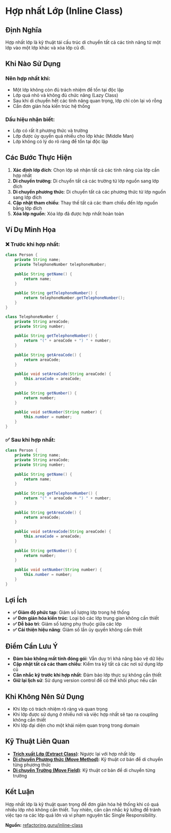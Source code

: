 # **Hợp nhất Lớp (Inline Class)**

## **Định Nghĩa**
Hợp nhất lớp là kỹ thuật tái cấu trúc di chuyển tất cả các tính năng từ một lớp vào một lớp khác và xóa lớp cũ đi.

## **Khi Nào Sử Dụng**

### **Nên hợp nhất khi:**
- Một lớp không còn đủ trách nhiệm để tồn tại độc lập
- Lớp quá nhỏ và không đủ chức năng (Lazy Class)
- Sau khi di chuyển hết các tính năng quan trọng, lớp chỉ còn lại vỏ rỗng
- Cần đơn giản hóa kiến trúc hệ thống

### **Dấu hiệu nhận biết:**
- Lớp có rất ít phương thức và trường
- Lớp được ủy quyền quá nhiều cho lớp khác (Middle Man)
- Lớp không có lý do rõ ràng để tồn tại độc lập

## **Các Bước Thực Hiện**

1. **Xác định lớp đích**: Chọn lớp sẽ nhận tất cả các tính năng của lớp cần hợp nhất
2. **Di chuyển trường**: Di chuyển tất cả các trường từ lớp nguồn sang lớp đích
3. **Di chuyển phương thức**: Di chuyển tất cả các phương thức từ lớp nguồn sang lớp đích
4. **Cập nhật tham chiếu**: Thay thế tất cả các tham chiếu đến lớp nguồn bằng lớp đích
5. **Xóa lớp nguồn**: Xóa lớp đã được hợp nhất hoàn toàn

## **Ví Dụ Minh Họa**

### **❌ Trước khi hợp nhất:**
```java
class Person {
    private String name;
    private TelephoneNumber telephoneNumber;
    
    public String getName() {
        return name;
    }
    
    public String getTelephoneNumber() {
        return telephoneNumber.getTelephoneNumber();
    }
}

class TelephoneNumber {
    private String areaCode;
    private String number;
    
    public String getTelephoneNumber() {
        return "(" + areaCode + ") " + number;
    }
    
    public String getAreaCode() {
        return areaCode;
    }
    
    public void setAreaCode(String areaCode) {
        this.areaCode = areaCode;
    }
    
    public String getNumber() {
        return number;
    }
    
    public void setNumber(String number) {
        this.number = number;
    }
}
```

### **✅ Sau khi hợp nhất:**
```java
class Person {
    private String name;
    private String areaCode;
    private String number;
    
    public String getName() {
        return name;
    }
    
    public String getTelephoneNumber() {
        return "(" + areaCode + ") " + number;
    }
    
    public String getAreaCode() {
        return areaCode;
    }
    
    public void setAreaCode(String areaCode) {
        this.areaCode = areaCode;
    }
    
    public String getNumber() {
        return number;
    }
    
    public void setNumber(String number) {
        this.number = number;
    }
}
```

## **Lợi Ích**

- **✅ Giảm độ phức tạp**: Giảm số lượng lớp trong hệ thống
- **✅ Đơn giản hóa kiến trúc**: Loại bỏ các lớp trung gian không cần thiết
- **✅ Dễ bảo trì**: Giảm số lượng phụ thuộc giữa các lớp
- **✅ Cải thiện hiệu năng**: Giảm số lần ủy quyền không cần thiết

## **Điểm Cần Lưu Ý**

- **Đảm bảo không mất tính đóng gói**: Vẫn duy trì khả năng bảo vệ dữ liệu
- **Cập nhật tất cả các tham chiếu**: Kiểm tra kỹ tất cả các nơi sử dụng lớp cũ
- **Cân nhắc kỹ trước khi hợp nhất**: Đảm bảo lớp thực sự không cần thiết
- **Giữ lại lịch sử**: Sử dụng version control để có thể khôi phục nếu cần

## **Khi Không Nên Sử Dụng**

- Khi lớp có trách nhiệm rõ ràng và quan trọng
- Khi lớp được sử dụng ở nhiều nơi và việc hợp nhất sẽ tạo ra coupling không cần thiết
- Khi lớp đại diện cho một khái niệm quan trọng trong domain

## **Kỹ Thuật Liên Quan**

- **[Trích xuất Lớp (Extract Class)]()**: Ngược lại với hợp nhất lớp
- **[Di chuyển Phương thức (Move Method)](./1-move-method.md)**: Kỹ thuật cơ bản để di chuyển từng phương thức
- **[Di chuyển Trường (Move Field)](./2-move-field.md)**: Kỹ thuật cơ bản để di chuyển từng trường

## **Kết Luận**

Hợp nhất lớp là kỹ thuật quan trọng để đơn giản hóa hệ thống khi có quá nhiều lớp nhỏ không cần thiết. Tuy nhiên, cần cân nhắc kỹ lưỡng để tránh việc tạo ra các lớp quá lớn và vi phạm nguyên tắc Single Responsibility.

**Nguồn:** [refactoring.guru/inline-class](https://refactoring.guru/inline-class)